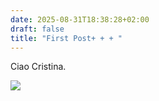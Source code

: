 ```yaml
---
date: 2025-08-31T18:38:28+02:00
draft: false
title: "First Post+ + + "
---
```

Ciao Cristina.

![](/images/uploads/20250818_201352.jpg)
